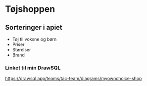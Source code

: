 # **Tøjshoppen**

## Sorteringer i apiet
- Tøj til voksne og børn
- Priser 
- Størelser
- Brand

### Linket til min DrawSQL
https://drawsql.app/teams/tac-team/diagrams/myownchoice-shop
